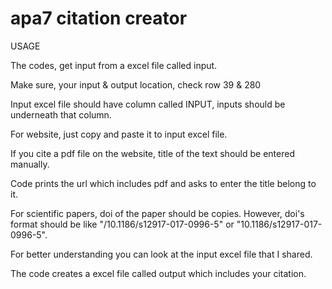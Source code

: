 # apa7 citation creator
USAGE

The codes, get input from a excel file called input.

Make sure, your input & output location, check row 39 & 280

Input excel file should have column called INPUT, inputs should be underneath that column.

For website, just copy and paste it to input excel file.

If you cite a pdf file on the website, title of the text should be entered manually.

Code prints the url which includes pdf and asks to enter the title belong to it.

For scientific papers, doi of the paper should be copies. However, doi's format
should be like "/10.1186/s12917-017-0996-5" or "10.1186/s12917-017-0996-5".

For better understanding you can look at the input excel file that I shared.

The code creates a excel file called output which includes your citation.
